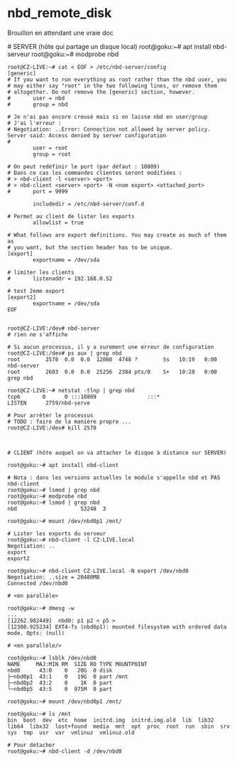 # nbd_remote_disk

Brouillon en attendant une vraie doc

  # SERVER (hôte qui partage un disque local)
	root@goku:~# apt install nbd-serveur
	root@goku:~# modprobe nbd

	root@CZ-LIVE:~# cat < EOF > /etc/nbd-server/config
	[generic]
	# If you want to run everything as root rather than the nbd user, you
	# may either say "root" in the two following lines, or remove them
	# altogether. Do not remove the [generic] section, however.
	#       user = nbd
	#       group = nbd

	# Je n'ai pas encore creusé mais si on laisse nbd en user/group
	# J'ai l'erreur :
	# Negotiation: ..Error: Connection not allowed by server policy. Server said: Access denied by server configuration
	#
			user = root
			group = root

	# On peut redéfinir le port (par défaut : 10809)
	# Dans ce cas les commandes clientes seront modifiées :
	# >	nbd-client -l <server> <port>
	# >	nbd-client <server> <port> -N <nom export> <attached_port>
	#       port = 9999

			includedir = /etc/nbd-server/conf.d

	# Permet au client de lister les exports
			allowlist = true

	# What follows are export definitions. You may create as much of them as
	# you want, but the section header has to be unique.
	[export]
			exportname = /dev/sda

	# limiter les clients
	#       listenaddr = 192.168.0.52

	# test 2eme export
	[export2]
			exportname = /dev/sda
	EOF


	root@CZ-LIVE:/dev# nbd-server
	# rien ne s'affiche

	# Si aucun processus, il y a surement une erreur de configuration
	root@CZ-LIVE:/dev# ps aux | grep nbd
	root        2578  0.0  0.0  12060  4748 ?        Ss   10:19   0:00 nbd-server
	root        2603  0.0  0.0  25256  2384 pts/0    S+   10:28   0:00 grep nbd

	root@CZ-LIVE:~# netstat -tlnp | grep nbd
	tcp6       0      0 :::10809                :::*                    LISTEN      2759/nbd-serve

	# Pour arrêter le processus
	# TODO : faire de la manière propre ...
	root@CZ-LIVE:/dev# kill 2578



	# CLIENT (hôte auquel on va attacher le disque à distance sur SERVER)

	root@goku:~# apt install nbd-client

	# Nota : dans les versions actuelles le module s'appelle nbd et PAS nbd-client
	root@goku:~# lsmod | grep nbd
	root@goku:~# modprobe nbd
	root@goku:~# lsmod | grep nbd
	nbd                    53248  3

	root@goku:~# mount /dev/nbd0p1 /mnt/

	# Lister les exports du serveur
	root@goku:~# nbd-client -l CZ-LIVE.local
	Negotiation: ..
	export
	export2

	root@goku:~# nbd-client CZ-LIVE.local -N export /dev/nbd0
	Negotiation: ..size = 20480MB
	Connected /dev/nbd0

	# <en parallèle>

	root@goku:~# dmesg -w
	...
	[12262.982449]  nbd0: p1 p2 < p5 >
	[12308.925234] EXT4-fs (nbd0p1): mounted filesystem with ordered data mode. Opts: (null)

	# <en parallèle/>

	root@goku:~# lsblk /dev/nbd0
	NAME     MAJ:MIN RM  SIZE RO TYPE MOUNTPOINT
	nbd0      43:0    0   20G  0 disk 
	├─nbd0p1  43:1    0   19G  0 part /mnt
	├─nbd0p2  43:2    0    1K  0 part 
	└─nbd0p5  43:5    0  975M  0 part

	root@goku:~# mount /dev/nbd0p1 /mnt/

	root@goku:~# ls /mnt
	bin  boot  dev	etc  home  initrd.img  initrd.img.old  lib  lib32  lib64  libx32  lost+found  media  mnt  opt  proc  root  run	sbin  srv  sys	tmp  usr  var  vmlinuz	vmlinuz.old

	# Pour détacher
	root@goku:~# nbd-client -d /dev/nbd0
